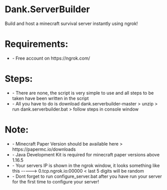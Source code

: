 # Dank.ServerBuilder
Build and host a minecraft survival server instantly using ngrok!

<h1> Requirements: </h1>
<ul>
<li>- Free account on https://ngrok.com/ </li>
</ul>

<h1> Steps: </h1>
<ul>
<li>- There are none, the script is very simple to use and all steps to be taken have been written in the script </li>
<li>- All you have to do is download dank.serverbuilder-master > unzip > run dank.serverbuilder.bat > follow steps in console window </li>
</ul>

<h1> Note: </h1>
<ul>
<li>- Minecraft Paper Version should be available here > https://papermc.io/downloads </li>
<li>- Java Development Kit is required for minecraft paper versions above 1.16.5 </li>
<li>- Your servers IP is shown in the ngrok window, it looks something like this -----> 0.tcp.ngrok.io:00000 < last 5 digits will be random </li>
<li>- Dont forget to run configure_server.bat after you have run your server for the first time to configure your server! </li>
</ul>
